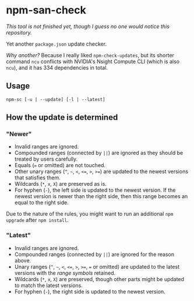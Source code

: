 # npm-san-check

*This tool is not finished yet, though I guess no one would notice this repository.*

Yet another `package.json` update checker.

*Why another?* Because I really liked `npm-check-updates`, but its shorter command `ncu` conflicts with NVIDIA's Nsight Compute CLI (which is also `ncu`), and it has 334 dependencies in total.

## Usage

```
npm-sc [-u | --update] [-l | --latest]
```

## How the update is determined

### "Newer"

- Invalid ranges are ignored.
- Compounded ranges (connected by `||`) are ignored as they should be treated by users carefully.
- Equals (`=` or omitted) are not touched.
- Other unary ranges (`^`, `~`, `<`, `<=`, `>`, `>=`) are updated to the newest versions that satisfies them.
- Wildcards (`*`, `x`, `X`) are preserved as is.
- For hyphen (`-`), the left side is updated to the newest version. If the newest version is newer than the right side, then this range becomes an equal to the right side.

Due to the nature of the rules, you might want to run an additional `npm upgrade` after `npm install`.

### "Latest"

- Invalid ranges are ignored.
- Compounded ranges (connected by `||`) are ignored for the reason above.
- Unary ranges (`^`, `~`, `<`, `<=`, `>`, `>=`, `=` or omitted) are updated to the latest versions with the *range symbols* retained.
- Wildcards (`*`, `x`, `X`) are preserved, though other parts might be updated to match the latest versions.
- For hyphen (`-`), the right side is updated to the newest version.
